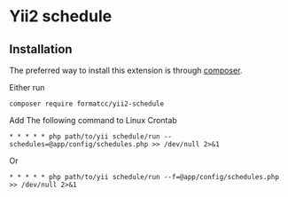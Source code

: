 # Yii2 schedule



Installation
------------

The preferred way to install this extension is through [composer](http://getcomposer.org/download/).

Either run

```
composer require formatcc/yii2-schedule
```



Add The following command to Linux Crontab

```
* * * * * php path/to/yii schedule/run --schedules=@app/config/schedules.php >> /dev/null 2>&1
```

Or

```
* * * * * php path/to/yii schedule/run --f=@app/config/schedules.php >> /dev/null 2>&1
```